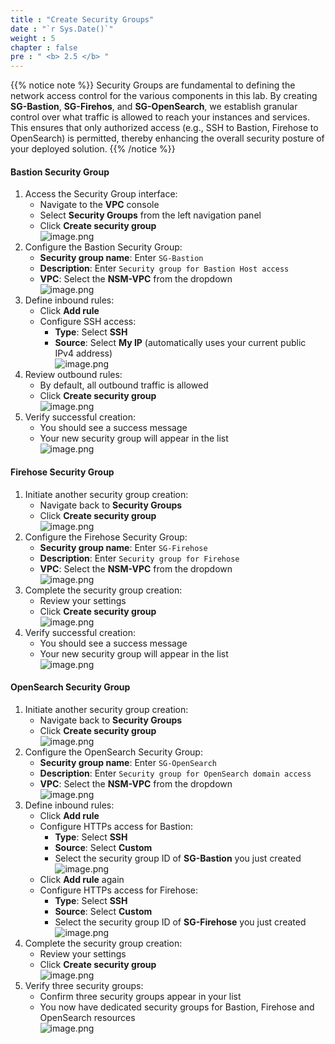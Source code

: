 ```yaml
---
title : "Create Security Groups"
date : "`r Sys.Date()`"
weight : 5
chapter : false
pre : " <b> 2.5 </b> "
---
```


{{% notice note %}}
Security Groups are fundamental to defining the network access control for the various components in this lab. By creating **SG-Bastion**, **SG-Firehos**, and **SG-OpenSearch**, we establish granular control over what traffic is allowed to reach your instances and services. This ensures that only authorized access (e.g., SSH to Bastion, Firehose to OpenSearch) is permitted, thereby enhancing the overall security posture of your deployed solution.
{{% /notice %}}

#### Bastion Security Group
1. Access the Security Group interface:
    - Navigate to the **VPC** console
    - Select **Security Groups** from the left navigation panel
    - Click **Create security group**    
    ![image.png](image.png) 
2. Configure the Bastion Security Group:
    - **Security group name**: Enter `SG-Bastion`
    - **Description**: Enter `Security group for Bastion Host access`
    - **VPC**: Select the **NSM-VPC** from the dropdown    
    ![image.png](image%201.png)    
3. Define inbound rules:
    - Click **Add rule**
    - Configure SSH access:
        - **Type**: Select **SSH**
        - **Source**: Select **My IP** (automatically uses your current public IPv4 address)    
    ![image.png](image%202.png)    
4. Review outbound rules:
    - By default, all outbound traffic is allowed
    - Click **Create security group**    
    ![image.png](image%203.png)    
5. Verify successful creation:
    - You should see a success message
    - Your new security group will appear in the list    
    ![image.png](image%204.png)
#### Firehose Security Group
1. Initiate another security group creation:
    - Navigate back to **Security Groups**
    - Click **Create security group**    
    ![image.png](image%205.png)    
2. Configure the Firehose Security Group:
    - **Security group name**: Enter `SG-Firehose`
    - **Description**: Enter `Security group for Firehose`
    - **VPC**: Select the **NSM-VPC** from the dropdown    
    ![image.png](image%206.png)    
3. Complete the security group creation:
    - Review your settings
    - Click **Create security group**    
    ![image.png](image%207.png)    
4. Verify successful creation:
    - You should see a success message
    - Your new security group will appear in the list    
    ![image.png](image%208.png)
#### OpenSearch Security Group
1. Initiate another security group creation:
    - Navigate back to **Security Groups**
    - Click **Create security group**    
    ![image.png](image%209.png)    
2. Configure the OpenSearch Security Group:
    - **Security group name**: Enter `SG-OpenSearch`
    - **Description**: Enter `Security group for OpenSearch domain access`
    - **VPC**: Select the **NSM-VPC** from the dropdown    
    ![image.png](image%2010.png)    
3. Define inbound rules:
    - Click **Add rule**
    - Configure HTTPs access for Bastion:
        - **Type**: Select **SSH**
        - **Source**: Select **Custom**
        - Select the security group ID of **SG-Bastion** you just created    
    ![image.png](image%2011.png)    
    - Click **Add rule** again
    - Configure HTTPs access for Firehose:
        - **Type**: Select **SSH**
        - **Source**: Select **Custom**
        - Select the security group ID of **SG-Firehose** you just created    
    ![image.png](image%2012.png)    
4. Complete the security group creation:
    - Review your settings
    - Click **Create security group**    
    ![image.png](image%2013.png)    
5. Verify three security groups:
    - Confirm three security groups appear in your list
    - You now have dedicated security groups for Bastion, Firehose and OpenSearch resources    
    ![image.png](image%2014.png)